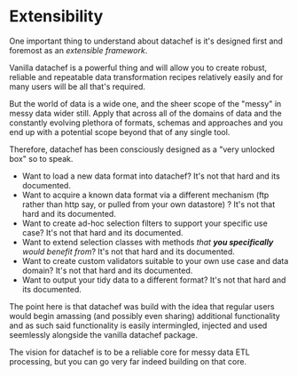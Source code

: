 # Extensibility

One important thing to understand about datachef is it's designed first and foremost as an _extensible framework_.

Vanilla datachef is a powerful thing and will allow you to create robust, reliable and repeatable data transformation recipes relatively easily and for many users will be all that's required.

But the world of data is a wide one, and the sheer scope of the "messy" in messy data wider still. Apply that across all of the domains of data and the constantly evolving plethora of formats, schemas and approaches and you end up with a potential scope beyond that of any single tool.

Therefore, datachef has been consciously designed as a "very unlocked box" so to speak.

- Want to load a new data format into datachef? It's not that hard and its documented.
- Want to acquire a known data format via a different mechanism (ftp rather than http say, or pulled from your own datastore) ? It's not that hard and its documented.
- Want to create ad-hoc selection filters to support your specific use case? It's not that hard and its documented.
- Want to extend selection classes with methods _that **you specifically** would benefit from_? It's not that hard and its documented.
- Want to create custom validators suitable to your own use case and data domain? It's not that hard and its documented.
- Want to output your tidy data to a different format? It's not that hard and its documented.

The point here is that datachef was build with the idea that regular users would begin amassing (and possibly even sharing) additional functionality and as such said functionality is easily intermingled, injected and used seemlessly alongside the vanilla datachef package. 

The vision for datachef is to be a reliable core for messy data ETL processing, but you can go very far indeed building on that core.